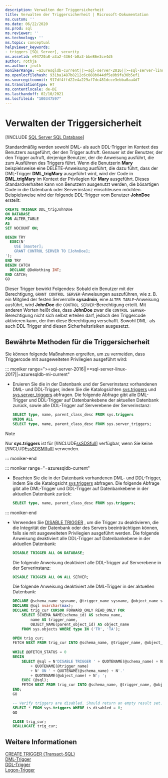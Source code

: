 ```yaml
---
description: Verwalten der Triggersicherheit
title: Verwalten der Triggersicherheit | Microsoft-Dokumentation
ms.custom: ''
ms.date: 06/22/2020
ms.prod: sql
ms.reviewer: ''
ms.technology: ''
ms.topic: conceptual
helpviewer_keywords:
- triggers [SQL Server], security
ms.assetid: e94720a8-a3a2-4364-b0a3-bbe86e3ce4d5
author: rothja
ms.author: jroth
monikerRange: =azuresqldb-current||>=sql-server-2016||>=sql-server-linux-2017||=azuresqldb-mi-current
ms.openlocfilehash: 931ba1487b8212c6c088b044df5e0b9fa30b5ef1
ms.sourcegitcommit: 917df4ffd22e4a229af7dc481dcce3ebba0aa4d7
ms.translationtype: HT
ms.contentlocale: de-DE
ms.lasthandoff: 02/10/2021
ms.locfileid: "100347597"
---
```

# <a name="manage-trigger-security"></a>Verwalten der Triggersicherheit

[!INCLUDE [SQL Server SQL Database](../../includes/applies-to-version/sql-asdb.md)]

Standardmäßig werden sowohl DML- als auch DDL-Trigger im Kontext des Benutzers ausgeführt, der den Trigger aufruft. Genauer ist der Benutzer, der den Trigger aufruft, derjenige Benutzer, der die Anweisung ausführt, die zum Ausführen des Triggers führt. Wenn die Benutzerin **Mary** beispielsweise eine DELETE-Anweisung ausführt, die dazu führt, dass der DML-Trigger **DML_trigMary** ausgeführt wird, wird der Code in **DML_trigMary** im Kontext der Privilegien für **Mary** ausgeführt. Dieses Standardverhalten kann von Benutzern ausgenutzt werden, die bösartigen Code in die Datenbank oder Serverinstanz einschleusen möchten. Beispielsweise wird der folgende DDL-Trigger vom Benutzer **JohnDoe** erstellt:  

```sql
CREATE TRIGGER DDL_trigJohnDoe
ON DATABASE
FOR ALTER_TABLE
AS
SET NOCOUNT ON;

BEGIN TRY
  EXEC(N'
    USE [master];
    GRANT CONTROL SERVER TO [JohnDoe];
');
END TRY
BEGIN CATCH
  DECLARE @DoNothing INT;
END CATCH;
GO
```

Dieser Trigger bewirkt Folgendes: Sobald ein Benutzer mit der Berechtigung, `GRANT CONTROL SERVER`-Anweisungen auszuführen, wie z. B. ein Mitglied der festen Serverrolle **sysadmin**, eine `ALTER TABLE`-Anweisung ausführt, wird **JohnDoe** die `CONTROL SERVER`-Berechtigung erteilt. Mit anderen Worten heißt dies, dass **JohnDoe** zwar die `CONTROL SERVER`-Berechtigung nicht sich selbst erteilen darf, jedoch den Triggercode aktivieren kann, der ihm diese Berechtigung verschafft. Sowohl DML- als auch DDL-Trigger sind diesen Sicherheitsrisiken ausgesetzt.  
  
## <a name="trigger-security-best-practices"></a>Bewährte Methoden für die Triggersicherheit  
 Sie können folgende Maßnahmen ergreifen, um zu vermeiden, dass Triggercode mit ausgeweiteten Privilegien ausgeführt wird:  
  
::: moniker range=">=sql-server-2016||>=sql-server-linux-2017||=azuresqldb-mi-current"

-   Eruieren Sie die in der Datenbank und der Serverinstanz vorhandenen DML- und DDL-Trigger, indem Sie die Katalogsichten [sys.triggers](../../relational-databases/system-catalog-views/sys-triggers-transact-sql.md) und [sys.server_triggers](../../relational-databases/system-catalog-views/sys-server-triggers-transact-sql.md) abfragen. Die folgende Abfrage gibt alle DML-Trigger und DDL-Trigger auf Datenbankebene der aktuellen Datenbank zurück, sowie alle DDL-Trigger auf Serverebene der Serverinstanz:  
  
    ```sql
    SELECT type, name, parent_class_desc FROM sys.triggers
    UNION ALL
    SELECT type, name, parent_class_desc FROM sys.server_triggers;
    ```  

   > [!NOTE]
   > Nur **sys.triggers** ist für [!INCLUDE[ssSDSfull](../../includes/sssdsfull-md.md)] verfügbar, wenn Sie keine [!INCLUDE[ssSDSMIfull](../../includes/sssdsmifull-md.md)] verwenden.

::: moniker-end

::: moniker range="=azuresqldb-current"

-   Beachten Sie die in der Datenbank vorhandenen DML- und DDL-Trigger, indem Sie die Katalogsicht [sys.triggers](../../relational-databases/system-catalog-views/sys-triggers-transact-sql.md) abfragen. Die folgende Abfrage gibt alle DML-Trigger und DDL-Trigger auf Datenbankebene in der aktuellen Datenbank zurück:  
  
    ```sql
    SELECT type, name, parent_class_desc FROM sys.triggers;
    ```  
  
::: moniker-end

-   Verwenden Sie [DISABLE TRIGGER](../../t-sql/statements/disable-trigger-transact-sql.md) , um die Trigger zu deaktivieren, die die Integrität der Datenbank oder des Servers beeinträchtigen können, falls sie mit ausgeweiteten Privilegien ausgeführt werden. Die folgende Anweisung deaktiviert alle DDL-Trigger auf Datenbankebene in der aktuellen Datenbank:  
  
    ```sql
    DISABLE TRIGGER ALL ON DATABASE;
    ```  
  
     Die folgende Anweisung deaktiviert alle DDL-Trigger auf Serverebene in der Serverinstanz:  
  
    ```sql
    DISABLE TRIGGER ALL ON ALL SERVER;
    ```  
  
     Die folgende Anweisung deaktiviert alle DML-Trigger in der aktuellen Datenbank:  
  
    ```sql
    DECLARE @schema_name sysname, @trigger_name sysname, @object_name sysname;
    DECLARE @sql nvarchar(max);
    DECLARE trig_cur CURSOR FORWARD_ONLY READ_ONLY FOR
        SELECT SCHEMA_NAME(schema_id) AS schema_name,
            name AS trigger_name,
            OBJECT_NAME(parent_object_id) AS object_name
        FROM sys.objects WHERE type IN ('TR', 'TA');

    OPEN trig_cur;
    FETCH NEXT FROM trig_cur INTO @schema_name, @trigger_name, @object_name;
  
    WHILE @@FETCH_STATUS = 0
    BEGIN
        SELECT @sql = N'DISABLE TRIGGER ' + QUOTENAME(@schema_name) + N'.'
            + QUOTENAME(@trigger_name)
            + N' ON ' + QUOTENAME(@schema_name) + N'.'
            + QUOTENAME(@object_name) + N'; ';
        EXEC (@sql);
        FETCH NEXT FROM trig_cur INTO @schema_name, @trigger_name, @object_name;
    END;
    GO

    -- Verify triggers are disabled. Should return an empty result set.
    SELECT * FROM sys.triggers WHERE is_disabled = 0;
    GO

    CLOSE trig_cur;
    DEALLOCATE trig_cur;
    ```  
  
## <a name="see-also"></a>Weitere Informationen  
 [CREATE TRIGGER &#40;Transact-SQL&#41;](../../t-sql/statements/create-trigger-transact-sql.md)   
 [DML-Trigger](../../relational-databases/triggers/dml-triggers.md)   
 [DDL-Trigger](../../relational-databases/triggers/ddl-triggers.md)  
 [Logon-Trigger](../../relational-databases/triggers/logon-triggers.md)  
  
